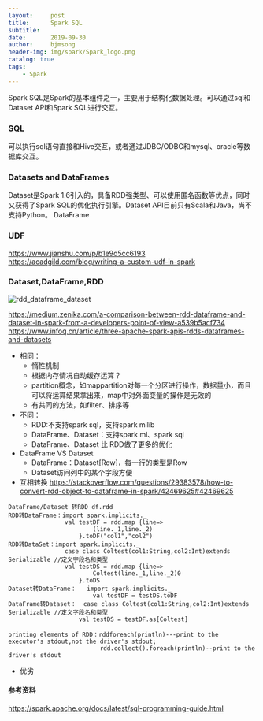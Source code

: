 ```yaml
---
layout:     post
title:      Spark SQL
subtitle:   
date:       2019-09-30
author:     bjmsong
header-img: img/spark/Spark_logo.png
catalog: true
tags:
    - Spark
---
```


Spark SQL是Spark的基本组件之一，主要用于结构化数据处理。可以通过sql和Dataset API和Spark SQL进行交互。

### SQL
可以执行sql语句直接和Hive交互，或者通过JDBC/ODBC和mysql、oracle等数据库交互。



### Datasets and DataFrames

Dataset是Spark 1.6引入的，具备RDD强类型、可以使用匿名函数等优点，同时又获得了Spark SQL的优化执行引擎。Dataset API目前只有Scala和Java，尚不支持Python。
DataFrame



### UDF

https://www.jianshu.com/p/b1e9d5cc6193
https://acadgild.com/blog/writing-a-custom-udf-in-spark



### Dataset,DataFrame,RDD

![rdd_dataframe_dataset]({{site.baseurl}}/img/spark/rdd_dataframe_dataset.png)

https://medium.zenika.com/a-comparison-between-rdd-dataframe-and-dataset-in-spark-from-a-developers-point-of-view-a539b5acf734
https://www.infoq.cn/article/three-apache-spark-apis-rdds-dataframes-and-datasets

- 相同：
	- 惰性机制
	- 根据内存情况自动缓存运算？
	- partition概念，如mappartition对每一个分区进行操作，数据量小，而且可以将运算结果拿出来，map中对外面变量的操作是无效的
	- 有共同的方法，如filter、排序等
- 不同：
    - RDD:不支持spark sql，支持spark mllib
    - DataFrame、Dataset：支持spark ml、spark sql
	- DataFrame、Dataset 比 RDD做了更多的优化 
- DataFrame VS Dataset
	- DataFrame：Dataset[Row]，每一行的类型是Row
	- Dataset访问列中的某个字段方便
- 互相转换
https://stackoverflow.com/questions/29383578/how-to-convert-rdd-object-to-dataframe-in-spark/42469625#42469625

```
DataFrame/Dataset 转RDD df.rdd
RDD转DataFrame：import spark.implicits._
				val testDF = rdd.map {line=>
						(line._1,line._2)
					}.toDF("col1","col2")
RDD转DataSet：import spark.implicits._
				case class Coltest(col1:String,col2:Int)extends Serializable //定义字段名和类型
				val testDS = rdd.map {line=>
						Coltest(line._1,line._2)0
					}.toDS
Dataset转DataFrame：   import spark.implicits._
						val testDF = testDS.toDF	
DataFrame转Dataset：	case class Coltest(col1:String,col2:Int)extends Serializable //定义字段名和类型
					val testDS = testDF.as[Coltest]		

printing elements of RDD：rddforeach(println)---print to the executor's stdout,not the driver's stdout;
                          rdd.collect().foreach(println)--print to the driver's stdout			   	    
```
- 优劣



#### 参考资料

https://spark.apache.org/docs/latest/sql-programming-guide.html